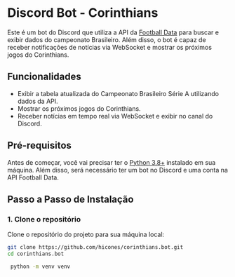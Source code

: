 # Discord Bot - Corinthians
Este é um bot do Discord que utiliza a API da [Football Data](https://www.football-data.org/) para buscar e exibir dados do campeonato Brasileiro. Além disso, o bot é capaz de receber notificações de notícias via WebSocket e mostrar os próximos jogos do Corinthians.

## Funcionalidades

- Exibir a tabela atualizada do Campeonato Brasileiro Série A utilizando dados da API.
- Mostrar os próximos jogos do Corinthians.
- Receber notícias em tempo real via WebSocket e exibir no canal do Discord.

## Pré-requisitos

Antes de começar, você vai precisar ter o [Python 3.8+](https://www.python.org/downloads/) instalado em sua máquina. Além disso, será necessário ter um bot no Discord e uma conta na API Football Data.

## Passo a Passo de Instalação

### 1. Clone o repositório

Clone o repositório do projeto para sua máquina local:

```bash
git clone https://github.com/hicones/corinthians.bot.git
cd corinthians.bot
```

```bash
 python -m venv venv
```
